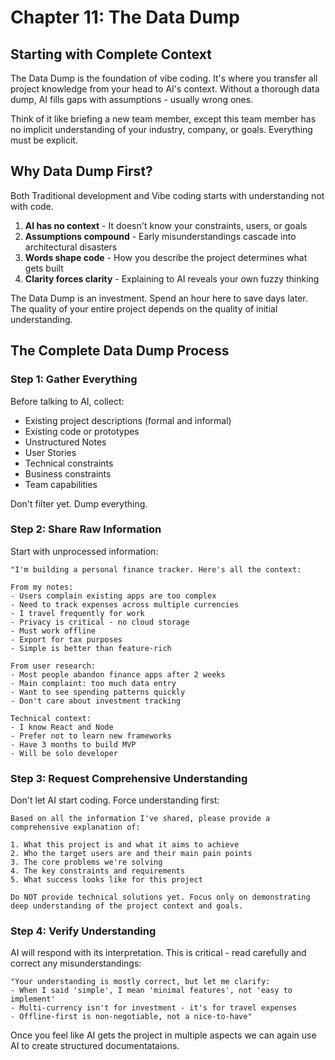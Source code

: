 # Chapter 11: The Data Dump

## Starting with Complete Context

The Data Dump is the foundation of vibe coding. It's where you transfer all project knowledge from your head to AI's context. Without a thorough data dump, AI fills gaps with assumptions - usually wrong ones.

Think of it like briefing a new team member, except this team member has no implicit understanding of your industry, company, or goals. Everything must be explicit.



## Why Data Dump First?

Both Traditional development and Vibe coding starts with understanding not with code.

1. **AI has no context** - It doesn't know your constraints, users, or goals
2. **Assumptions compound** - Early misunderstandings cascade into architectural disasters  
3. **Words shape code** - How you describe the project determines what gets built
4. **Clarity forces clarity** - Explaining to AI reveals your own fuzzy thinking

The Data Dump is an investment. Spend an hour here to save days later. The quality of your entire project depends on the quality of initial understanding.


## The Complete Data Dump Process

### Step 1: Gather Everything

Before talking to AI, collect:
- Existing project descriptions (formal and informal)
- Existing code or prototypes
- Unstructured Notes
- User Stories
- Technical constraints
- Business constraints
- Team capabilities

Don't filter yet. Dump everything.

### Step 2: Share Raw Information

Start with unprocessed information:

```
"I'm building a personal finance tracker. Here's all the context:

From my notes:
- Users complain existing apps are too complex
- Need to track expenses across multiple currencies  
- I travel frequently for work
- Privacy is critical - no cloud storage
- Must work offline
- Export for tax purposes
- Simple is better than feature-rich

From user research:
- Most people abandon finance apps after 2 weeks
- Main complaint: too much data entry
- Want to see spending patterns quickly
- Don't care about investment tracking

Technical context:
- I know React and Node
- Prefer not to learn new frameworks
- Have 3 months to build MVP
- Will be solo developer
```

### Step 3: Request Comprehensive Understanding

Don't let AI start coding. Force understanding first:

```
Based on all the information I've shared, please provide a comprehensive explanation of:

1. What this project is and what it aims to achieve
2. Who the target users are and their main pain points  
3. The core problems we're solving
4. The key constraints and requirements
5. What success looks like for this project

Do NOT provide technical solutions yet. Focus only on demonstrating 
deep understanding of the project context and goals.
```

### Step 4: Verify Understanding

AI will respond with its interpretation. This is critical - read carefully and correct any misunderstandings:

```
"Your understanding is mostly correct, but let me clarify:
- When I said 'simple', I mean 'minimal features', not 'easy to implement'
- Multi-currency isn't for investment - it's for travel expenses
- Offline-first is non-negotiable, not a nice-to-have"
```


Once you feel like AI gets the project in multiple aspects we can again use AI to create structured documentataions. 